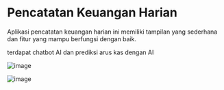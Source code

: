 # Pencatatan Keuangan Harian
Aplikasi pencatatan keuangan harian ini memiliki tampilan yang sederhana dan fitur yang mampu berfungsi dengan baik.

terdapat chatbot AI dan prediksi arus kas dengan AI

![image](https://github.com/user-attachments/assets/74f24d56-9389-4f3e-a643-144fd8e2c23f)

![image](https://github.com/user-attachments/assets/38995785-f163-4b26-88b2-64e73085edee)

